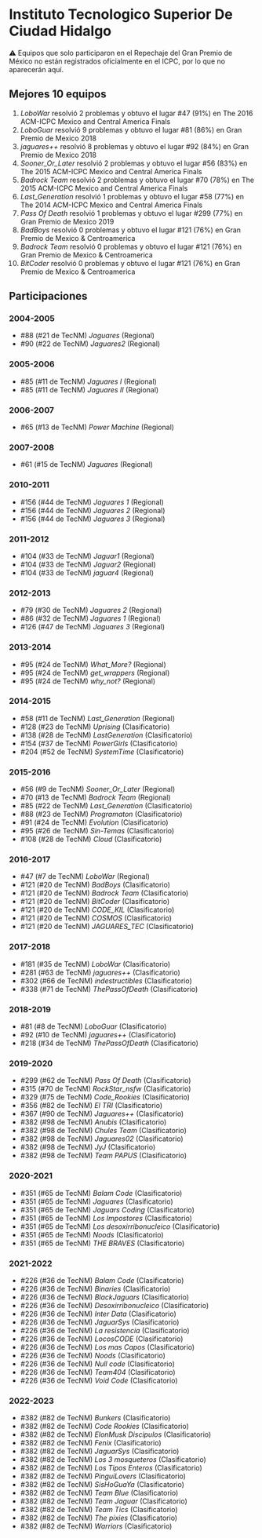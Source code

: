 # Instituto Tecnologico Superior De Ciudad Hidalgo

:warning: Equipos que solo participaron en el Repechaje del Gran Premio de México no están registrados oficialmente en el ICPC, por lo que no aparecerán aquí.

## Mejores 10 equipos

1. _LoboWar_ resolvió 2 problemas y obtuvo el lugar #47 (91%) en The 2016 ACM-ICPC Mexico and Central America Finals
1. _LoboGuar_ resolvió 9 problemas y obtuvo el lugar #81 (86%) en Gran Premio de Mexico 2018
1. _jaguares++_ resolvió 8 problemas y obtuvo el lugar #92 (84%) en Gran Premio de Mexico 2018
1. _Sooner_Or_Later_ resolvió 2 problemas y obtuvo el lugar #56 (83%) en The 2015 ACM-ICPC Mexico and Central America Finals
1. _Badrock Team_ resolvió 2 problemas y obtuvo el lugar #70 (78%) en The 2015 ACM-ICPC Mexico and Central America Finals
1. _Last_Generation_ resolvió 1 problemas y obtuvo el lugar #58 (77%) en The 2014 ACM-ICPC Mexico and Central America Finals
1. _Pass Of Death_ resolvió 1 problemas y obtuvo el lugar #299 (77%) en Gran Premio de Mexico 2019
1. _BadBoys_ resolvió 0 problemas y obtuvo el lugar #121 (76%) en Gran Premio de Mexico & Centroamerica
1. _Badrock Team_ resolvió 0 problemas y obtuvo el lugar #121 (76%) en Gran Premio de Mexico & Centroamerica
1. _BitCoder_ resolvió 0 problemas y obtuvo el lugar #121 (76%) en Gran Premio de Mexico & Centroamerica

## Participaciones

### 2004-2005

- #88 (#21 de TecNM) _Jaguares_ (Regional)
- #90 (#22 de TecNM) _Jaguares2_ (Regional)

### 2005-2006

- #85 (#11 de TecNM) _Jaguares I_ (Regional)
- #85 (#11 de TecNM) _Jaguares II_ (Regional)

### 2006-2007

- #65 (#13 de TecNM) _Power Machine_ (Regional)

### 2007-2008

- #61 (#15 de TecNM) _Jaguares_ (Regional)

### 2010-2011

- #156 (#44 de TecNM) _Jaguares 1_ (Regional)
- #156 (#44 de TecNM) _Jaguares 2_ (Regional)
- #156 (#44 de TecNM) _Jaguares 3_ (Regional)

### 2011-2012

- #104 (#33 de TecNM) _Jaguar1_ (Regional)
- #104 (#33 de TecNM) _Jaguar2_ (Regional)
- #104 (#33 de TecNM) _jaguar4_ (Regional)

### 2012-2013

- #79 (#30 de TecNM) _Jaguares 2_ (Regional)
- #86 (#32 de TecNM) _Jaguares 1_ (Regional)
- #126 (#47 de TecNM) _Jaguares 3_ (Regional)

### 2013-2014

- #95 (#24 de TecNM) _What_More?_ (Regional)
- #95 (#24 de TecNM) _get_wrappers_ (Regional)
- #95 (#24 de TecNM) _why_not?_ (Regional)

### 2014-2015

- #58 (#11 de TecNM) _Last_Generation_ (Regional)
- #128 (#23 de TecNM) _Uprising_ (Clasificatorio)
- #138 (#28 de TecNM) _LastGeneration_ (Clasificatorio)
- #154 (#37 de TecNM) _PowerGirls_ (Clasificatorio)
- #204 (#52 de TecNM) _SystemTime_ (Clasificatorio)

### 2015-2016

- #56 (#9 de TecNM) _Sooner_Or_Later_ (Regional)
- #70 (#13 de TecNM) _Badrock Team_ (Regional)
- #85 (#22 de TecNM) _Last_Generation_ (Clasificatorio)
- #88 (#23 de TecNM) _Programaton_ (Clasificatorio)
- #91 (#24 de TecNM) _Evolution_ (Clasificatorio)
- #95 (#26 de TecNM) _Sin-Temas_ (Clasificatorio)
- #108 (#28 de TecNM) _Cloud_ (Clasificatorio)

### 2016-2017

- #47 (#7 de TecNM) _LoboWar_ (Regional)
- #121 (#20 de TecNM) _BadBoys_ (Clasificatorio)
- #121 (#20 de TecNM) _Badrock Team_ (Clasificatorio)
- #121 (#20 de TecNM) _BitCoder_ (Clasificatorio)
- #121 (#20 de TecNM) _CODE_KIL_ (Clasificatorio)
- #121 (#20 de TecNM) _COSMOS_ (Clasificatorio)
- #121 (#20 de TecNM) _JAGUARES_TEC_ (Clasificatorio)

### 2017-2018

- #181 (#35 de TecNM) _LoboWar_ (Clasificatorio)
- #281 (#63 de TecNM) _jaguares++_ (Clasificatorio)
- #302 (#66 de TecNM) _indestructibles_ (Clasificatorio)
- #338 (#71 de TecNM) _ThePassOfDeath_ (Clasificatorio)

### 2018-2019

- #81 (#8 de TecNM) _LoboGuar_ (Clasificatorio)
- #92 (#10 de TecNM) _jaguares++_ (Clasificatorio)
- #218 (#34 de TecNM) _ThePassOfDeath_ (Clasificatorio)

### 2019-2020

- #299 (#62 de TecNM) _Pass Of Death_ (Clasificatorio)
- #315 (#70 de TecNM) _RockStar_nsfw_ (Clasificatorio)
- #329 (#75 de TecNM) _Code_Rookies_ (Clasificatorio)
- #356 (#82 de TecNM) _El TRI_ (Clasificatorio)
- #367 (#90 de TecNM) _Jaguares++_ (Clasificatorio)
- #382 (#98 de TecNM) _Anubis_ (Clasificatorio)
- #382 (#98 de TecNM) _Chules Team_ (Clasificatorio)
- #382 (#98 de TecNM) _Jaguares02_ (Clasificatorio)
- #382 (#98 de TecNM) _JyJ_ (Clasificatorio)
- #382 (#98 de TecNM) _Team PAPUS_ (Clasificatorio)

### 2020-2021

- #351 (#65 de TecNM) _Balam Code_ (Clasificatorio)
- #351 (#65 de TecNM) _Jaguares_ (Clasificatorio)
- #351 (#65 de TecNM) _Jaguars Coding_ (Clasificatorio)
- #351 (#65 de TecNM) _Los Impostores_ (Clasificatorio)
- #351 (#65 de TecNM) _Los desoxirribonucleico_ (Clasificatorio)
- #351 (#65 de TecNM) _Noods_ (Clasificatorio)
- #351 (#65 de TecNM) _THE BRAVES_ (Clasificatorio)

### 2021-2022

- #226 (#36 de TecNM) _Balam Code_ (Clasificatorio)
- #226 (#36 de TecNM) _Binaries_ (Clasificatorio)
- #226 (#36 de TecNM) _BlackJaguars_ (Clasificatorio)
- #226 (#36 de TecNM) _Desoxirribonucleico_ (Clasificatorio)
- #226 (#36 de TecNM) _Inter Data_ (Clasificatorio)
- #226 (#36 de TecNM) _JaguarSys_ (Clasificatorio)
- #226 (#36 de TecNM) _La resistencia_ (Clasificatorio)
- #226 (#36 de TecNM) _LocosCODE_ (Clasificatorio)
- #226 (#36 de TecNM) _Los mas Capos_ (Clasificatorio)
- #226 (#36 de TecNM) _Noods_ (Clasificatorio)
- #226 (#36 de TecNM) _Null code_ (Clasificatorio)
- #226 (#36 de TecNM) _Team404_ (Clasificatorio)
- #226 (#36 de TecNM) _Void Code_ (Clasificatorio)

### 2022-2023

- #382 (#82 de TecNM) _Bunkers_ (Clasificatorio)
- #382 (#82 de TecNM) _Code Rookies_ (Clasificatorio)
- #382 (#82 de TecNM) _ElonMusk Discipulos_ (Clasificatorio)
- #382 (#82 de TecNM) _Fenix_ (Clasificatorio)
- #382 (#82 de TecNM) _JaguarSys_ (Clasificatorio)
- #382 (#82 de TecNM) _Los 3 mosqueteros_ (Clasificatorio)
- #382 (#82 de TecNM) _Los Tipos Enteros_ (Clasificatorio)
- #382 (#82 de TecNM) _PinguiLovers_ (Clasificatorio)
- #382 (#82 de TecNM) _SisHoGuaYa_ (Clasificatorio)
- #382 (#82 de TecNM) _Team Blue_ (Clasificatorio)
- #382 (#82 de TecNM) _Team Jaguar_ (Clasificatorio)
- #382 (#82 de TecNM) _Team Tics_ (Clasificatorio)
- #382 (#82 de TecNM) _The pixies_ (Clasificatorio)
- #382 (#82 de TecNM) _Warriors_ (Clasificatorio)



